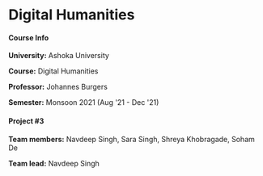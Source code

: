# Digital Humanities

#### Course Info
**University:** Ashoka University

**Course:** Digital Humanities

**Professor:** Johannes Burgers

**Semester:** Monsoon 2021 (Aug '21 - Dec '21)


#### Project #3

**Team members:** Navdeep Singh, Sara Singh, Shreya Khobragade, Soham De

**Team lead:** Navdeep Singh

